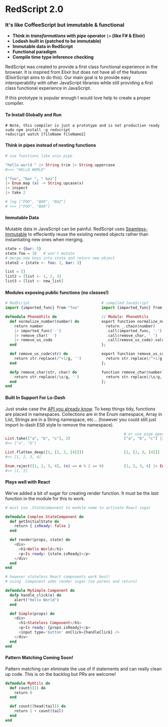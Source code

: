 # RedScript 2.0
### It's like CoffeeScript but immutable & functional

* **Think in *transformations* with pipe operator `|>` (like F# & Elixir)**
* **Lodash built in (patched to be immutable)**
* **Immutable data in RedScript**
* **Functional paradigm**
* **Compile time type inference checking**


RedScript was created to provide a first class functional experience in the browser. It is inspired from Elixir but does not have all of the features (ElixirScript aims to do this). Our main goal is to provide easy interoperability with other JavaScript libraries while still providing a first class functional experience in JavaScript.

If this prototype is popular enough I would love help to create a proper compiler.


#### To Install Globally and Run

```
# Note, this compiler is just a prototype and is not production ready
sudo npm install -g redscript
redscript watch [fileName fileName2]
```

#### Think in pipes instead of nesting functions

```elixir
# use functions like unix pipe

"hello world " |> String.trim |> String.uppercase
#>>> "HELLO WORLD"

["foo", "bar ", " baz"]
|> Enum.map (x) -> String.upcase(x)
|> inspect
|> take 2

# log ["FOO", "BAR", "BAZ"]
# >>> ["FOO", "BAR"]
```

#### Immutable Data
Mutable data in JavaScript can be painful. RedScript uses [Seamless-Immutable](https://github.com/rtfeldman/seamless-immutable) to effeciently reuse the existing nested objects rather than instantiating new ones when merging.
```elixir
state = {bar: 5}
state.foo = 10   # won't mutate
# merge new keys into state and return new object
state2 = {state <- foo: 2, bar: 3}

list = []
list2 = [list <- 1, 2, 3]
list3 = [list <- new_list]
```

#### Modules exposing public functions (no classes!)

```elixir
# RedScript                                # compiled JavaScript
import {imported_func} from "foo"          import {imported_func} from "foo";

defmodule PhoneUtils do                    // Module: PhoneUtils
  def normalize_number(number) do          export function normalize_number(number) {
    return number                            return _.chain(number)
    |> imported_func('-')                    .call(imported_func, '-')
    |> remove_char(' ')                      .call(remove_char, ' ')
    |> remove_us_code                        .call(remove_us_code).value();
  end                                      };

  def remove_us_code(str) do               export function remove_us_code(number) {
    return str.replace(/^+1/g, '')           return str.replace(/^+1/g, '')
  end                                      };

  defp remove_char(str, char) do           function remove_char(number) {
    return str.replace(/\s/g, '')            return str.replace(/\s/g, '')
  end                                      };
end

```

#### Built In Support For Lo-Dash
Just snake case the [API you already know](https://lodash.com/docs). To keep things tidy, functions are placed in namespaces. Collections are in the Enum namespace, Array in List, Strings are in a String namespace, etc... (however you could still just import lo-dash ES6 style to remove the namespace).

```elixir
                                                     # or use pipe operator with lo-dash
List.take(["a", "b", "c"], 2)                        ["a", "b", "c"] |> List.take(2)
#>> ["a", "b"]

List.flatten_deep([1, [2, 3, [4]]])                  [1, [2, 3, [4]]] |> List.flatten_deep
#>> [1, 2, 3, 4]

Enum.reject([1, 2, 3, 4], (n) => n % 2 == 0)         [1, 2, 3, 4] |> Enum.reject((n) => n % 2 == 0)
#>> [1, 3]
```


#### Plays well with React
We've added a bit of sugar for creating render function. It must be the *last* function in the module for this to work.

```elixir
# must use .StateComponent to module name to activate React sugar

defmodule Complex.StateComponent do
  def getInitialState do
    return { isReady: false }
  end

  def render(props, state) do
    <div>
      <h1>Hello World</h1>
      <p>Is ready: {state.isReady}</p>
    </div>
  end
end
```

```elixir
# however stateless React components work best!
# using .Component adds render sugar (no parens and return)

defmodule MySimple.Component do
  defp handle_click(e) do
    alert("Hello World")
  end

  def Simple(props) do
    <div>
      <h1>Stateless Component</h1>
      <p>Is ready: {props.isReady}</p>
      <input type='button' onClick={handleClick} />
    </div>
  end
end
```

#### Pattern Matching Coming Soon!
Pattern matching can eliminate the use of if statements and can really clean up code. This is on the backlog but PRs are welcome!
```elixir
defmodule MyUtils do
  def count([]) do
    return 0
  end

  def count([head|tail]) do
    return 1 + count(tail)
  end
end

```
